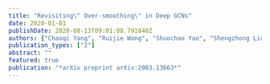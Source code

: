 ```yaml
---
title: "Revisiting\" Over-smoothing\" in Deep GCNs"
date: 2020-01-01
publishDate: 2020-08-13T09:01:08.791840Z
authors: ["Chaoqi Yang", "Ruijie Wang", "Shuochao Yao", "Shengzhong Liu", "Tarek Abdelzaher"]
publication_types: ["2"]
abstract: ""
featured: true
publication: "*arXiv preprint arXiv:2003.13663*"
---
```


